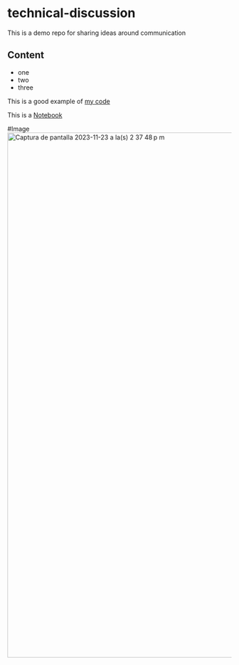 # technical-discussion
This is a demo repo for sharing ideas around communication

## Content

* one
* two
* three

This is a good example of [my code](https://gist.github.com/ErickIGR/3c28c46cc46178d58e9caa43f3d7104b)

This is a [Notebook](https://github.com/ErickIGR/technical-discussion/blob/main/Proof.ipynb)

#Image
<img width="1181" alt="Captura de pantalla 2023-11-23 a la(s) 2 37 48 p m" src="https://github.com/ErickIGR/technical-discussion/assets/141086031/6ccda718-96d4-4518-b16b-b40c89e9e7ee">
